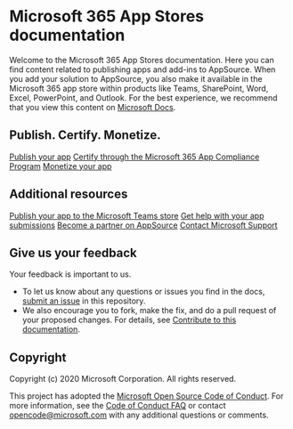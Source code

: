 # Microsoft 365 App Stores documentation

Welcome to the Microsoft 365 App Stores documentation. Here you can find content related to publishing apps and add-ins to AppSource. When you add your solution to AppSource, you also make it available in the Microsoft 365 app store within products like Teams, SharePoint, Word, Excel, PowerPoint, and Outlook. For the best experience, we recommend that you view this content on [Microsoft Docs](https://docs.microsoft.com/office/dev/store/submit-to-appsource-via-partner-center).

## Publish. Certify. Monetize.

[Publish your app](https://docs.microsoft.com/marketplace/appsource-overview)
[Certify through the Microsoft 365 App Compliance Program](https://developer.microsoft.com/microsoft-365/app-compliance-program)
[Monetize your app](https://docs.microsoft.com/marketplace/what-is-commercial-marketplace)

## Additional resources

[Publish your app to the Microsoft Teams store](https://docs.microsoft.com/microsoftteams/platform/concepts/deploy-and-publish/appsource/publish)
[Get help with your app submissions](https://docs.microsoft.com/microsoftteams/platform/concepts/deploy-and-publish/appsource/resolve-submission-issues)
[Become a partner on AppSource](https://appsource.microsoft.com/partners)
[Contact Microsoft Support](https://support.microsoft.com/contactus/)

## Give us your feedback

Your feedback is important to us.

* To let us know about any questions or issues you find in the docs, [submit an issue](https://github.com/OfficeDev/office-store-docs/issues) in this repository.  
* We also encourage you to fork, make the fix, and do a pull request of your proposed changes. For details, see [Contribute to this documentation](contributing.md).

## Copyright

Copyright (c) 2020 Microsoft Corporation. All rights reserved.

This project has adopted the [Microsoft Open Source Code of Conduct](https://opensource.microsoft.com/codeofconduct/). For more information, see the [Code of Conduct FAQ](https://opensource.microsoft.com/codeofconduct/faq/) or contact [opencode@microsoft.com](mailto:opencode@microsoft.com) with any additional questions or comments.
